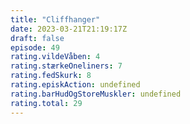 ```yaml
---
title: "Cliffhanger"
date: 2023-03-21T21:19:17Z
draft: false
episode: 49
rating.vildeVåben: 4
rating.stærkeOneliners: 7
rating.fedSkurk: 8
rating.episkAction: undefined
rating.barHudOgStoreMuskler: undefined
rating.total: 29
---
```


